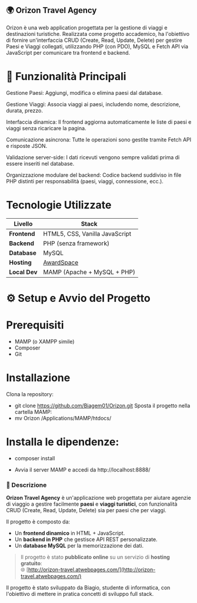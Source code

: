 ## 🌍 Orizon Travel Agency
Orizon è una web application progettata per la gestione di viaggi e destinazioni turistiche. Realizzata come progetto accademico, ha l'obiettivo di fornire un'interfaccia CRUD (Create, Read, Update, Delete) per gestire Paesi e Viaggi collegati, utilizzando PHP (con PDO), MySQL e Fetch API via JavaScript per comunicare tra frontend e backend.

# 🚀 Funzionalità Principali
Gestione Paesi: Aggiungi, modifica o elimina paesi dal database.

Gestione Viaggi: Associa viaggi ai paesi, includendo nome, descrizione, durata, prezzo.

Interfaccia dinamica: Il frontend aggiorna automaticamente le liste di paesi e viaggi senza ricaricare la pagina.

Comunicazione asincrona: Tutte le operazioni sono gestite tramite Fetch API e risposte JSON.

Validazione server-side: I dati ricevuti vengono sempre validati prima di essere inseriti nel database.

Organizzazione modulare del backend: Codice backend suddiviso in file PHP distinti per responsabilità (paesi, viaggi, connessione, ecc.).

# Tecnologie Utilizzate

| Livello       | Stack                                     |
| ------------- | ----------------------------------------- |
| **Frontend**  | HTML5, CSS, Vanilla JavaScript            |
| **Backend**   | PHP (senza framework)                     |
| **Database**  | MySQL                                     |      |
| **Hosting**   | [AwardSpace](https://www.awardspace.com/) |
| **Local Dev** | MAMP (Apache + MySQL + PHP)               |



# ⚙️ Setup e Avvio del Progetto
# Prerequisiti
- MAMP (o XAMPP simile)
- Composer
- Git

# Installazione
Clona la repository:
- git clone https://github.com/Biagem01/Orizon.git
Sposta il progetto nella cartella MAMP:
- mv Orizon /Applications/MAMP/htdocs/

# Installa le dipendenze:

- composer install

- Avvia il server MAMP e accedi da http://localhost:8888/

### 🧠 Descrizione

**Orizon Travel Agency** è un'applicazione web progettata per aiutare agenzie di viaggio a gestire facilmente **paesi** e **viaggi turistici**, con funzionalità CRUD (Create, Read, Update, Delete) sia per paesi che per viaggi.

Il progetto è composto da:
- Un **frontend dinamico** in HTML + JavaScript.
- Un **backend in PHP** che gestisce API REST personalizzate.
- Un **database MySQL** per la memorizzazione dei dati.

> Il progetto è stato **pubblicato online** su un servizio di **hosting gratuito**:  
> 🌐 [http://orizon-travel.atwebpages.com/](http://orizon-travel.atwebpages.com/)

Il progetto è stato sviluppato da Biagio, studente di informatica, con l'obiettivo di mettere in pratica concetti di sviluppo full stack.


